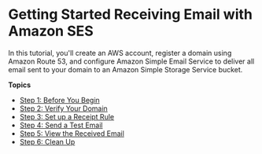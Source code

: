 # Getting Started Receiving Email with Amazon SES<a name="receiving-email-getting-started"></a>

In this tutorial, you'll create an AWS account, register a domain using Amazon Route 53, and configure Amazon Simple Email Service to deliver all email sent to your domain to an Amazon Simple Storage Service bucket\.

**Topics**
+ [Step 1: Before You Begin](receiving-email-getting-started-before.md)
+ [Step 2: Verify Your Domain](receiving-email-getting-started-verify.md)
+ [Step 3: Set up a Receipt Rule](receiving-email-getting-started-receipt-rule.md)
+ [Step 4: Send a Test Email](receiving-email-getting-started-send.md)
+ [Step 5: View the Received Email](receiving-email-getting-started-view.md)
+ [Step 6: Clean Up](receiving-email-getting-started-clean.md)